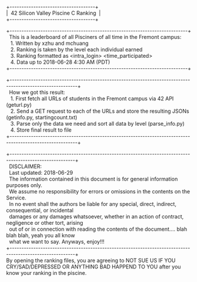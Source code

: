 +------------------------------------+  
| &nbsp;42 Silicon Valley Piscine C Ranking &nbsp;|  
+------------------------------------+  

+---------------------------------------------------------------------------+  
&nbsp; This is a leaderboard of all Pisciners of all time in the Fremont campus:  
&nbsp;&nbsp; 1. Written by xzhu and mchuang  
&nbsp;&nbsp; 2. Ranking is taken by the level each individual earned  
&nbsp;&nbsp; 3. Ranking formatted as <rank> <intra_login> <level> <time_participated>  
&nbsp;&nbsp; 4. Data up to 2018-06-28 4:30 AM (PDT)  
+---------------------------------------------------------------------------+  

+----------------------------------------------------------------------------------------------------------+  
&nbsp; How we got this result:  
&nbsp;&nbsp; 1. First fetch all URLs of students in the Fremont campus via 42 API (geturl.py)  
&nbsp;&nbsp; 2. Send a GET request to each of the URLs and store the resulting JSONs (getinfo.py, startingcount.txt)  
&nbsp;&nbsp; 3. Parse only the data we need and sort all data by level (parse_info.py)  
&nbsp;&nbsp; 4. Store final result to file    
+----------------------------------------------------------------------------------------------------------+  

+---------------------------------------------------------------------------------------------------------+  
&nbsp; DISCLAIMER:  
&nbsp; Last updated: 2018-06-29  
&nbsp; The information contained in this document is for general information purposes only.  
&nbsp; We assume no responsibility for errors or omissions in the contents on the Service.  
&nbsp; In no event shall the authors be liable for any special, direct, indirect, consequential, or incidental  
&nbsp; damages or any damages whatsoever, whether in an action of contract, negligence or other tort, arising  
&nbsp; out of or in connection with reading the contents of the document.... blah blah blah, yeah you all know  
&nbsp; what we want to say. Anyways, enjoy!!!  
+---------------------------------------------------------------------------------------------------------+  
By opening the ranking files, you are agreeing to NOT SUE US IF YOU CRY/SAD/DEPRESSED OR ANYTHING BAD HAPPEND TO YOU after you know your ranking in the piscine.
